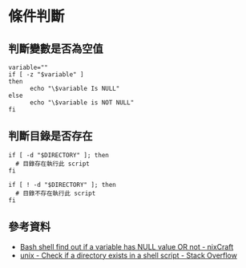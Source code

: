 # 條件判斷

## 判斷變數是否為空值


```shell
variable=""
if [ -z "$variable" ]
then
      echo "\$variable Is NULL"
else
      echo "\$variable is NOT NULL"
fi
```

## 判斷目錄是否存在

```shell
if [ -d "$DIRECTORY" ]; then
  # 目錄存在執行此 script
fi
```

```shell
if [ ! -d "$DIRECTORY" ]; then
  # 目錄不存在執行此 script
fi
```

## 參考資料
* [Bash shell find out if a variable has NULL value OR not - nixCraft](https://www.cyberciti.biz/faq/bash-shell-find-out-if-a-variable-has-null-value-or-not/)
* [unix - Check if a directory exists in a shell script - Stack Overflow](https://stackoverflow.com/questions/59838/check-if-a-directory-exists-in-a-shell-script)
